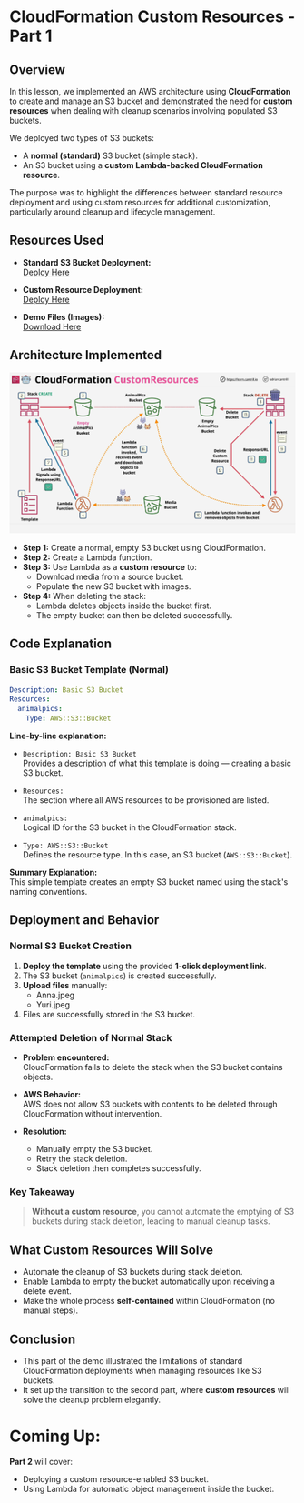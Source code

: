 # CloudFormation Custom Resources - Part 1

## Overview

In this lesson, we implemented an AWS architecture using **CloudFormation** to create and manage an S3 bucket and demonstrated the need for **custom resources** when dealing with cleanup scenarios involving populated S3 buckets.

We deployed two types of S3 buckets:

- A **normal (standard)** S3 bucket (simple stack).
- An S3 bucket using a **custom Lambda-backed CloudFormation resource**.

The purpose was to highlight the differences between standard resource deployment and using custom resources for additional customization, particularly around cleanup and lifecycle management.

## Resources Used

- **Standard S3 Bucket Deployment:**  
  [Deploy Here](https://console.aws.amazon.com/cloudformation/home?region=us-east-1#/stacks/create/review?templateURL=https://learn-cantrill-labs.s3.amazonaws.com/awscoursedemos/0021-aws-associate-cloudformation-custom-resources/basicS3bucket.yaml&stackName=S3BUCKETNORMAL)

- **Custom Resource Deployment:**  
  [Deploy Here](https://console.aws.amazon.com/cloudformation/home?region=us-east-1#/stacks/create/review?templateURL=https://learn-cantrill-labs.s3.amazonaws.com/awscoursedemos/0021-aws-associate-cloudformation-custom-resources/customresource.yaml&stackName=S3BUCKETCUSTOM)

- **Demo Files (Images):**  
  [Download Here](https://learn-cantrill-labs.s3.amazonaws.com/awscoursedemos/0050-aws-mixed-cloudformation-customresources/customresources.zip)

## Architecture Implemented

![alt text](image-27.png)

- **Step 1:** Create a normal, empty S3 bucket using CloudFormation.
- **Step 2:** Create a Lambda function.
- **Step 3:** Use Lambda as a **custom resource** to:
  - Download media from a source bucket.
  - Populate the new S3 bucket with images.
- **Step 4:** When deleting the stack:
  - Lambda deletes objects inside the bucket first.
  - The empty bucket can then be deleted successfully.

## Code Explanation

### Basic S3 Bucket Template (Normal)

```yaml
Description: Basic S3 Bucket
Resources:
  animalpics:
    Type: AWS::S3::Bucket
```

**Line-by-line explanation:**

- `Description: Basic S3 Bucket`  
  Provides a description of what this template is doing — creating a basic S3 bucket.

- `Resources:`  
  The section where all AWS resources to be provisioned are listed.

- `animalpics:`  
  Logical ID for the S3 bucket in the CloudFormation stack.

- `Type: AWS::S3::Bucket`  
  Defines the resource type. In this case, an S3 bucket (`AWS::S3::Bucket`).

**Summary Explanation:**  
This simple template creates an empty S3 bucket named using the stack's naming conventions.

## Deployment and Behavior

### Normal S3 Bucket Creation

1. **Deploy the template** using the provided **1-click deployment link**.
2. The S3 bucket (`animalpics`) is created successfully.
3. **Upload files** manually:
   - Anna.jpeg
   - Yuri.jpeg
4. Files are successfully stored in the S3 bucket.

### Attempted Deletion of Normal Stack

- **Problem encountered:**  
  CloudFormation fails to delete the stack when the S3 bucket contains objects.
- **AWS Behavior:**  
  AWS does not allow S3 buckets with contents to be deleted through CloudFormation without intervention.

- **Resolution:**
  - Manually empty the S3 bucket.
  - Retry the stack deletion.
  - Stack deletion then completes successfully.

### Key Takeaway

> **Without a custom resource**, you cannot automate the emptying of S3 buckets during stack deletion, leading to manual cleanup tasks.

## What Custom Resources Will Solve

- Automate the cleanup of S3 buckets during stack deletion.
- Enable Lambda to empty the bucket automatically upon receiving a delete event.
- Make the whole process **self-contained** within CloudFormation (no manual steps).

## Conclusion

- This part of the demo illustrated the limitations of standard CloudFormation deployments when managing resources like S3 buckets.
- It set up the transition to the second part, where **custom resources** will solve the cleanup problem elegantly.

# Coming Up:

**Part 2** will cover:

- Deploying a custom resource-enabled S3 bucket.
- Using Lambda for automatic object management inside the bucket.
